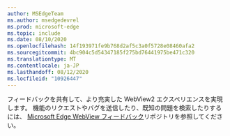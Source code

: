 ```yaml
---
author: MSEdgeTeam
ms.author: msedgedevrel
ms.prod: microsoft-edge
ms.topic: include
ms.date: 08/10/2020
ms.openlocfilehash: 14f193971fe9b768d2af5c3a0f5728e08460afa2
ms.sourcegitcommit: 4bc904c5d54347185f275bd76441975be471c320
ms.translationtype: MT
ms.contentlocale: ja-JP
ms.lasthandoff: 08/12/2020
ms.locfileid: "10926447"
---
```

フィードバックを共有して、より充実した WebView2 エクスペリエンスを実現します。  機能のリクエストやバグを送信したり、既知の問題を検索したりするには、 [Microsoft Edge WebView フィードバック][GithubMicrosoftedgeWebviewfeedback]リポジトリを参照してください。  

<!-- links -->  

[GithubMicrosoftedgeWebviewfeedback]: https://github.com/MicrosoftEdge/WebViewFeedback "WebView フィードバック-MicrosoftEdge/WebViewFeedback |GitHub"  
